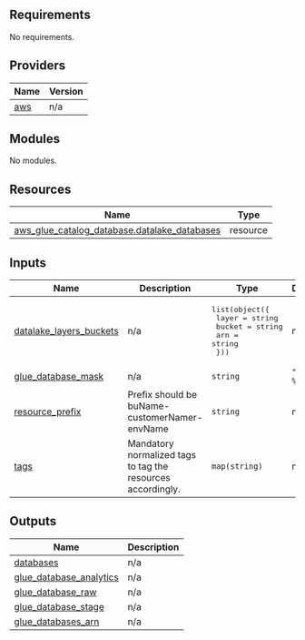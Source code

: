 <!-- BEGIN_TF_DOCS -->
## Requirements

No requirements.

## Providers

| Name | Version |
|------|---------|
| <a name="provider_aws"></a> [aws](#provider\_aws) | n/a |

## Modules

No modules.

## Resources

| Name | Type |
|------|------|
| [aws_glue_catalog_database.datalake_databases](https://registry.terraform.io/providers/hashicorp/aws/latest/docs/resources/glue_catalog_database) | resource |

## Inputs

| Name | Description | Type | Default | Required |
|------|-------------|------|---------|:--------:|
| <a name="input_datalake_layers_buckets"></a> [datalake\_layers\_buckets](#input\_datalake\_layers\_buckets) | n/a | <pre>list(object({<br>    layer  = string<br>    bucket = string<br>    arn    = string<br>  }))</pre> | n/a | yes |
| <a name="input_glue_database_mask"></a> [glue\_database\_mask](#input\_glue\_database\_mask) | n/a | `string` | `"%s-%s"` | no |
| <a name="input_resource_prefix"></a> [resource\_prefix](#input\_resource\_prefix) | Prefix should be buName-customerNamer-envName | `string` | n/a | yes |
| <a name="input_tags"></a> [tags](#input\_tags) | Mandatory normalized tags to tag the resources accordingly. | `map(string)` | n/a | yes |

## Outputs

| Name | Description |
|------|-------------|
| <a name="output_databases"></a> [databases](#output\_databases) | n/a |
| <a name="output_glue_database_analytics"></a> [glue\_database\_analytics](#output\_glue\_database\_analytics) | n/a |
| <a name="output_glue_database_raw"></a> [glue\_database\_raw](#output\_glue\_database\_raw) | n/a |
| <a name="output_glue_database_stage"></a> [glue\_database\_stage](#output\_glue\_database\_stage) | n/a |
| <a name="output_glue_databases_arn"></a> [glue\_databases\_arn](#output\_glue\_databases\_arn) | n/a |
<!-- END_TF_DOCS -->